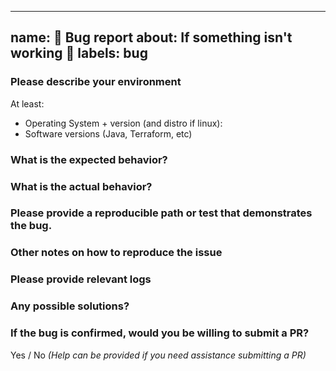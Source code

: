 ---

name: 🐜 Bug report
about: If something isn't working 🔧
labels: bug
-----------

<!-- Note: not all sections may be necessary. Strip out what you don't need. -->

### Please describe your environment

At least:

- Operating System + version (and distro if linux):
- Software versions (Java, Terraform, etc)

### What is the expected behavior?

### What is the actual behavior?

### Please provide a reproducible path or test that demonstrates the bug.

### Other notes on how to reproduce the issue

### Please provide relevant logs

### Any possible solutions?

### If the bug is confirmed, would you be willing to submit a PR?

Yes / No _(Help can be provided if you need assistance submitting a PR)_
